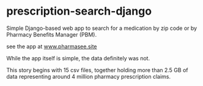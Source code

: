 # prescription-search-django
Simple Django-based web app to search for a medication by zip code or by Pharmacy Benefits Manager (PBM).

see the app at www.pharmasee.site

While the app itself is simple, the data definitely was not.

This story begins with 15 csv files, together holding more than 2.5 GB of data representing around 4 million pharmacy prescription claims.